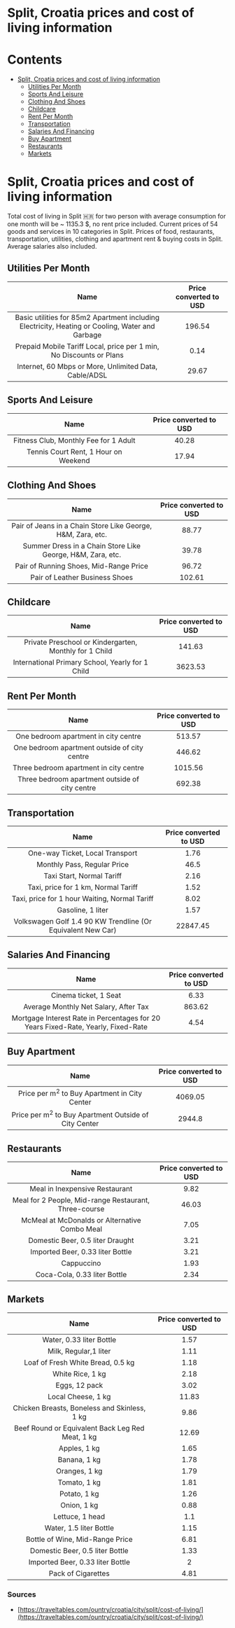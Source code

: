 
Split, Croatia prices and cost of living information
====================================================

Contents
========

* [Split, Croatia prices and cost of living information](#split-croatia-prices-and-cost-of-living-information)
	* [Utilities Per Month](#utilities-per-month)
	* [Sports And Leisure](#sports-and-leisure)
	* [Clothing And Shoes](#clothing-and-shoes)
	* [Childcare](#childcare)
	* [Rent Per Month](#rent-per-month)
	* [Transportation](#transportation)
	* [Salaries And Financing](#salaries-and-financing)
	* [Buy Apartment](#buy-apartment)
	* [Restaurants](#restaurants)
	* [Markets](#markets)

# Split, Croatia prices and cost of living information


Total cost of living in Split 🇭🇷 for two person with average consumption for one month will be ~ 1135.3 $, no rent price
 included. Current prices of 54 goods and services in 10 categories  in Split. Prices of food, restaurants, 
transportation, utilities, clothing and apartment rent & buying costs in Split. Average salaries also included.
## Utilities Per Month
  

|Name|Price converted to USD|
| :---: | :---: |
|Basic utilities for 85m2 Apartment including Electricity, Heating or Cooling, Water and Garbage|196.54|
|Prepaid Mobile Tariff Local, price per 1 min, No Discounts or Plans|0.14|
|Internet, 60 Mbps or More, Unlimited Data, Cable/ADSL|29.67|
  

## Sports And Leisure
  

|Name|Price converted to USD|
| :---: | :---: |
|Fitness Club, Monthly Fee for 1 Adult|40.28|
|Tennis Court Rent, 1 Hour on Weekend|17.94|
  

## Clothing And Shoes
  

|Name|Price converted to USD|
| :---: | :---: |
|Pair of Jeans in a Chain Store Like George, H&M, Zara, etc.|88.77|
|Summer Dress in a Chain Store Like George, H&M, Zara, etc.|39.78|
|Pair of Running Shoes, Mid-Range Price|96.72|
|Pair of Leather Business Shoes|102.61|
  

## Childcare
  

|Name|Price converted to USD|
| :---: | :---: |
|Private Preschool or Kindergarten, Monthly for 1 Child|141.63|
|International Primary School, Yearly for 1 Child|3623.53|
  

## Rent Per Month
  

|Name|Price converted to USD|
| :---: | :---: |
|One bedroom apartment in city centre|513.57|
|One bedroom apartment outside of city centre|446.62|
|Three bedroom apartment in city centre|1015.56|
|Three bedroom apartment outside of city centre|692.38|
  

## Transportation
  

|Name|Price converted to USD|
| :---: | :---: |
|One-way Ticket, Local Transport|1.76|
|Monthly Pass, Regular Price|46.5|
|Taxi Start, Normal Tariff|2.16|
|Taxi, price for 1 km, Normal Tariff|1.52|
|Taxi, price for 1 hour Waiting, Normal Tariff|8.02|
|Gasoline, 1 liter|1.57|
|Volkswagen Golf 1.4 90 KW Trendline (Or Equivalent New Car)|22847.45|
  

## Salaries And Financing
  

|Name|Price converted to USD|
| :---: | :---: |
|Cinema ticket, 1 Seat|6.33|
|Average Monthly Net Salary, After Tax|863.62|
|Mortgage Interest Rate in Percentages for 20 Years Fixed-Rate, Yearly, Fixed-Rate|4.54|
  

## Buy Apartment
  

|Name|Price converted to USD|
| :---: | :---: |
|Price per m<sup>2</sup> to Buy Apartment in City Center|4069.05|
|Price per m<sup>2</sup> to Buy Apartment Outside of City Center|2944.8|
  

## Restaurants
  

|Name|Price converted to USD|
| :---: | :---: |
|Meal in Inexpensive Restaurant|9.82|
|Meal for 2 People, Mid-range Restaurant, Three-course|46.03|
|McMeal at McDonalds or Alternative Combo Meal|7.05|
|Domestic Beer, 0.5 liter Draught|3.21|
|Imported Beer, 0.33 liter Bottle|3.21|
|Cappuccino|1.93|
|Coca-Cola, 0.33 liter Bottle|2.34|
  

## Markets
  

|Name|Price converted to USD|
| :---: | :---: |
|Water, 0.33 liter Bottle|1.57|
|Milk, Regular,1 liter|1.11|
|Loaf of Fresh White Bread, 0.5 kg|1.18|
|White Rice, 1 kg|2.18|
|Eggs, 12 pack|3.02|
|Local Cheese, 1 kg|11.83|
|Chicken Breasts, Boneless and Skinless, 1 kg|9.86|
|Beef Round or Equivalent Back Leg Red Meat, 1 kg |12.69|
|Apples, 1 kg|1.65|
|Banana, 1 kg|1.78|
|Oranges, 1 kg|1.79|
|Tomato, 1 kg|1.81|
|Potato, 1 kg|1.26|
|Onion, 1 kg|0.88|
|Lettuce, 1 head|1.1|
|Water, 1.5 liter Bottle|1.15|
|Bottle of Wine, Mid-Range Price|6.81|
|Domestic Beer, 0.5 liter Bottle|1.33|
|Imported Beer, 0.33 liter Bottle|2|
|Pack of Cigarettes|4.81|
  

### Sources

- [https://traveltables.com/ountry/croatia/city/split/cost-of-living/](https://traveltables.com/ountry/croatia/city/split/cost-of-living/)
